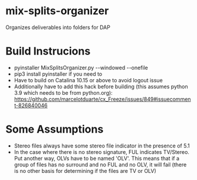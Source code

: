 # mix-splits-organizer
Organizes deliverables into folders for DAP

# Build Instrucions
- pyinstaller MixSplitsOrganizer.py --windowed --onefile
- pip3 install pyinstaller if you need to
- Have to build on Catalina 10.15 or above to avoid logout issue
- Additionally have to add this hack before building (this assumes python 3.9 which needs to be from python.org):
    https://github.com/marcelotduarte/cx_Freeze/issues/849#issuecomment-826840046


# Some Assumptions
- Stereo files always have some stereo file indicator in the presence of 5.1
- In the case where there is no stereo signature, FUL indicates TV/Stereo. Put another way, OLVs have to be named 'OLV'. This means that if a group of      files has no surround and no FUL and no OLV, it will fail (there is no other basis for determining if the files are TV or OLV)